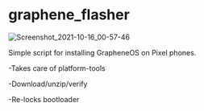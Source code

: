 # graphene_flasher
![Screenshot_2021-10-16_00-57-46](https://user-images.githubusercontent.com/91309101/137574368-3b2219b0-7b6f-4420-be0a-2b3abf1db54f.png)

Simple script for installing GrapheneOS on Pixel phones. 

-Takes care of platform-tools

-Download/unzip/verify

-Re-locks bootloader
